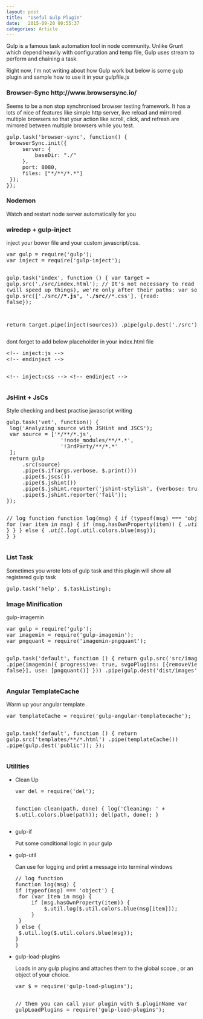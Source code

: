 ```yaml
---
layout: post
title:  "Useful Gulp Plugin"
date:   2015-09-20 00:55:37
categories: Article
---
```


Gulp is a famous task automation tool in node community. Unlike Grunt which depend heavily with configuration and temp file,
Gulp uses stream to perform and chaining a task.

Right now, I'm not writing about how Gulp work but below is some gulp plugin and sample how to use it in your gulpfile.js

<h3>
 Browser-Sync http://www.browsersync.io/
</h3>
<p>
 Seems to be a non stop synchronised browser testing framework. It has a lots of nice of features like simple http server,
 live reload and mirrored multiple browsers so that your action like scroll, click, and refresh are mirrored between multiple
 browsers while you test.
</p>
<pre>
gulp.task('browser-sync', function() {
 browserSync.init({
     server: {
         baseDir: "./"
     },
     port: 8080,
     files: ["*/**/*.*"]
 });
});
</pre>
<h3>Nodemon</h3>
<p>
 Watch and restart node server automatically for you
</p>
<h3>
 wiredep + gulp-inject
</h3>
<p>
 inject your bower file and your custom javascript/css.
</p>
<pre>
var gulp = require('gulp');
var inject = require('gulp-inject');

gulp.task('index', function () {
var target = gulp.src('./src/index.html');
// It's not necessary to read the files (will speed up things), we're only after their paths:
var sources = gulp.src(['./src/**/*.js', './src/**/*.css'], {read: false});

return target.pipe(inject(sources))
 .pipe(gulp.dest('./src'));
});
</pre>
<p>
 dont forget to add below placeholder in your index.html file
</p>
<pre>
&lt;!-- inject:js --&gt;
&lt;!-- endinject --&gt;

&lt;!-- inject:css --&gt;
&lt;!-- endinject --&gt;
         </pre>
<h3>
 JsHint + JsCs
</h3>
<p>
 Style checking and best practise javascript writing
</p>
<pre>
gulp.task('vet', function() {
 log('Analyzing source with JSHint and JSCS');
 var source = ['*/**/*.js',
                 '!node_modules/**/*.*',
                 '!3rdParty/**/*.*'
 ];
 return gulp
     .src(source)
     .pipe($.if(args.verbose, $.print()))
     .pipe($.jscs())
     .pipe($.jshint())
     .pipe($.jshint.reporter('jshint-stylish', {verbose: true}))
     .pipe($.jshint.reporter('fail'));
});

// log function
function log(msg) {
 if (typeof(msg) === 'object') {
     for (var item in msg) {
         if (msg.hasOwnProperty(item)) {
             $.util.log($.util.colors.blue(msg[item]));
         }
     }
 } else {
     $.util.log($.util.colors.blue(msg));
 }
}
         </pre>
<h3>
 List Task
</h3>
<p>
 Sometimes you wrote lots of gulp task and this plugin will show all registered gulp task
</p>
<pre>
gulp.task('help', $.taskListing);
</pre>
<h3>
 Image Minification
</h3>
<p>
 gulp-imagemin
</p>
<pre>
var gulp = require('gulp');
var imagemin = require('gulp-imagemin');
var pngquant = require('imagemin-pngquant');

gulp.task('default', function () {
 return gulp.src('src/images/*')
     .pipe(imagemin({
         progressive: true,
         svgoPlugins: [{removeViewBox: false}],
         use: [pngquant()]
     }))
     .pipe(gulp.dest('dist/images'));
});
         </pre>
<h3>
 Angular TemplateCache
</h3>
<p>
 Warm up your angular template
<p>
<pre>
var templateCache = require('gulp-angular-templatecache');

gulp.task('default', function () {
return gulp.src('templates/**/*.html')
 .pipe(templateCache())
 .pipe(gulp.dest('public'));
});
</pre>
<h3>
 Utilities
</h3>
<ul>
<li>
 Clean Up
</li>
<pre>
var del = require('del');

function clean(path, done) {
log('Cleaning: ' + $.util.colors.blue(path));
del(path, done);
}
</pre>
<li>
 gulp-if
 <p>
     Put some conditional logic in your gulp
 </p>
</li>
<li>
 gulp-util
 <p>
     Can use for logging and print a message into terminal windows
 </p>
</li>
<pre>
// log function
function log(msg) {
if (typeof(msg) === 'object') {
 for (var item in msg) {
     if (msg.hasOwnProperty(item)) {
         $.util.log($.util.colors.blue(msg[item]));
     }
 }
} else {
 $.util.log($.util.colors.blue(msg));
}
}
</pre>
<li>
 gulp-load-plugins
 <p>
    Loads in any gulp plugins and attaches them to the global scope , or an object of your choice.
 </p>
 <pre>
var $ = require('gulp-load-plugins');

// then you can call your plugin with $.pluginName
 var gulpLoadPlugins = require('gulp-load-plugins');
</pre>
</li>
</ul>